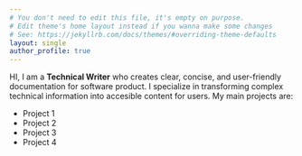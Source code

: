 ```yaml
---
# You don't need to edit this file, it's empty on purpose.
# Edit theme's home layout instead if you wanna make some changes
# See: https://jekyllrb.com/docs/themes/#overriding-theme-defaults
layout: single
author_profile: true
---  
```



HI, I am a **Technical Writer** who creates clear, concise, and user-friendly documentation for software product. I specialize in transforming complex technical information into accesible content for users.
My main projects are:  
- Project 1
- Project 2
- Project 3
- Project 4
